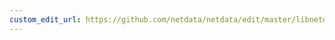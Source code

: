 ```yaml
---
custom_edit_url: https://github.com/netdata/netdata/edit/master/libnetdata/ebpf/README.md
---
```



